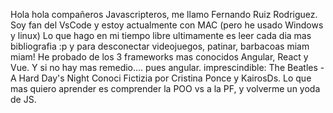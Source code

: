 Hola hola compañeros Javascripteros, me llamo Fernando Ruiz Rodriguez.
Soy fan del VsCode y estoy actualmente con MAC (pero he usado Windows y linux)
Lo que hago en mi tiempo libre ultimamente es leer cada dia mas bibliografia :p y para desconectar videojuegos, patinar, barbacoas miam miam!
He probado de los 3 frameworks mas conocidos Angular, React y Vue. Y si no hay mas remedio.... pues angular.
imprescindible: The Beatles - A Hard Day's Night
Conoci Fictizia por Cristina Ponce y KairosDs. Lo que mas quiero aprender es comprender la POO vs a la PF, y volverme un yoda de JS. 
